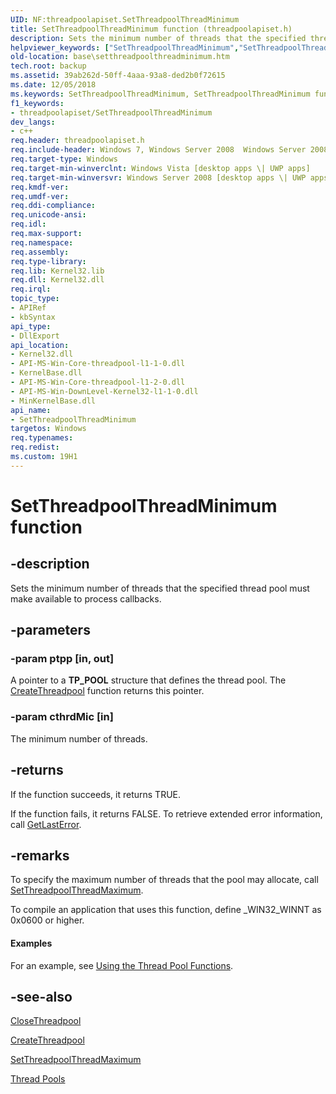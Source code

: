 ```yaml
---
UID: NF:threadpoolapiset.SetThreadpoolThreadMinimum
title: SetThreadpoolThreadMinimum function (threadpoolapiset.h)
description: Sets the minimum number of threads that the specified thread pool must make available to process callbacks.
helpviewer_keywords: ["SetThreadpoolThreadMinimum","SetThreadpoolThreadMinimum function","base.setthreadpoolthreadminimum","threadpoolapiset/SetThreadpoolThreadMinimum","winbase/SetThreadpoolThreadMinimum"]
old-location: base\setthreadpoolthreadminimum.htm
tech.root: backup
ms.assetid: 39ab262d-50ff-4aaa-93a8-ded2b0f72615
ms.date: 12/05/2018
ms.keywords: SetThreadpoolThreadMinimum, SetThreadpoolThreadMinimum function, base.setthreadpoolthreadminimum, threadpoolapiset/SetThreadpoolThreadMinimum, winbase/SetThreadpoolThreadMinimum
f1_keywords:
- threadpoolapiset/SetThreadpoolThreadMinimum
dev_langs:
- c++
req.header: threadpoolapiset.h
req.include-header: Windows 7, Windows Server 2008  Windows Server 2008 R2, Windows.h
req.target-type: Windows
req.target-min-winverclnt: Windows Vista [desktop apps \| UWP apps]
req.target-min-winversvr: Windows Server 2008 [desktop apps \| UWP apps]
req.kmdf-ver: 
req.umdf-ver: 
req.ddi-compliance: 
req.unicode-ansi: 
req.idl: 
req.max-support: 
req.namespace: 
req.assembly: 
req.type-library: 
req.lib: Kernel32.lib
req.dll: Kernel32.dll
req.irql: 
topic_type:
- APIRef
- kbSyntax
api_type:
- DllExport
api_location:
- Kernel32.dll
- API-MS-Win-Core-threadpool-l1-1-0.dll
- KernelBase.dll
- API-MS-Win-Core-threadpool-l1-2-0.dll
- API-MS-Win-DownLevel-Kernel32-l1-1-0.dll
- MinKernelBase.dll
api_name:
- SetThreadpoolThreadMinimum
targetos: Windows
req.typenames: 
req.redist: 
ms.custom: 19H1
---
```


# SetThreadpoolThreadMinimum function


## -description


Sets the minimum number of threads that the specified thread pool must make available to process callbacks.


## -parameters




### -param ptpp [in, out]

A pointer to a <b>TP_POOL</b> structure that defines the thread pool. The <a href="https://docs.microsoft.com/windows/desktop/api/threadpoolapiset/nf-threadpoolapiset-createthreadpool">CreateThreadpool</a> function returns this pointer.


### -param cthrdMic [in]

The minimum number of threads.


## -returns



If the function succeeds, it returns TRUE.

If the function fails, it returns FALSE. To retrieve extended error information, call <a href="https://docs.microsoft.com/windows/desktop/api/errhandlingapi/nf-errhandlingapi-getlasterror">GetLastError</a>.




## -remarks



To specify the maximum number of threads that  the pool may allocate, call <a href="https://docs.microsoft.com/windows/desktop/api/threadpoolapiset/nf-threadpoolapiset-setthreadpoolthreadmaximum">SetThreadpoolThreadMaximum</a>.

To compile an application that uses this function, define _WIN32_WINNT as 0x0600 or higher.


#### Examples

For an example, see <a href="https://docs.microsoft.com/windows/desktop/ProcThread/using-the-thread-pool-functions">Using the Thread Pool Functions</a>.

## -see-also




<a href="https://docs.microsoft.com/windows/desktop/api/threadpoolapiset/nf-threadpoolapiset-closethreadpool">CloseThreadpool</a>



<a href="https://docs.microsoft.com/windows/desktop/api/threadpoolapiset/nf-threadpoolapiset-createthreadpool">CreateThreadpool</a>



<a href="https://docs.microsoft.com/windows/desktop/api/threadpoolapiset/nf-threadpoolapiset-setthreadpoolthreadmaximum">SetThreadpoolThreadMaximum</a>



<a href="https://docs.microsoft.com/windows/desktop/ProcThread/thread-pools">Thread Pools</a>
 

 

